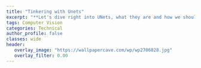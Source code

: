 ```yaml
---
title: "Tinkering with Unets"
excerpt: "**Let's dive right into UNets, what they are and how we should modify them to suit our particular use cases.**"
tags: Computer Vision
categories: Technical
author_profile: false
classes: wide
header: 
   overlay_image: "https://wallpapercave.com/wp/wp2706028.jpg"
   overlay_filter: 0.00
---
```



